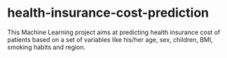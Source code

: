 # health-insurance-cost-prediction
This Machine Learning project aims at predicting health insurance cost of patients based on a set of variables like his/her age, sex, children, BMI, smoking habits and region.
